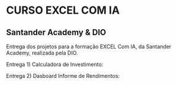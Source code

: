 # CURSO EXCEL COM IA 
## Santander Academy & DIO

Entrega dos projetos para a formação EXCEL Com IA, da Santander Academy, realizada pela DIO.

Entrega 1) Calculadora de Investimento:<p>
Entrega 2) Dasboard Informe de Rendimentos: 
